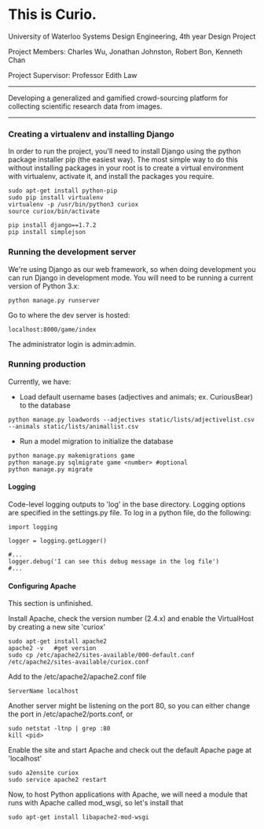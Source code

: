 This is Curio.
=====

University of Waterloo
Systems Design Engineering, 4th year Design Project

Project Members:
Charles Wu, Jonathan Johnston, Robert Bon, Kenneth Chan

Project Supervisor:
Professor Edith Law

---

Developing a generalized and gamified crowd-sourcing platform for collecting scientific research data from images.

---

### Creating a virtualenv and installing Django

In order to run the project, you'll need to install Django using the python package installer pip (the easiest way). The most simple way to do this without installing packages in your root is to create a virtual environment with virtualenv, activate it, and install the packages you require.

```
sudo apt-get install python-pip
sudo pip install virtualenv
virtualenv -p /usr/bin/python3 curiox
source curiox/bin/activate

pip install django==1.7.2
pip install simplejson
```

### Running the development server

We're using Django as our web framework, so when doing development you can run Django in development mode. You will need to be running a current version of Python 3.x:

```
python manage.py runserver
```

Go to where the dev server is hosted:

```
localhost:8000/game/index
```

The administrator login is admin:admin.

### Running production

Currently, we have:
* Load default username bases (adjectives and animals; ex. CuriousBear) to the database
```
python manage.py loadwords --adjectives static/lists/adjectivelist.csv --animals static/lists/animallist.csv
```
* Run a model migration to initialize the database
```
python manage.py makemigrations game
python manage.py sqlmigrate game <number> #optional
python manage.py migrate
```

#### Logging

Code-level logging outputs to 'log' in the base directory. Logging options are specified in the settings.py file. To log in a python file, do the following:

```
import logging

logger = logging.getLogger()

#...
logger.debug('I can see this debug message in the log file')
#...
```

#### Configuring Apache

This section is unfinished.

Install Apache, check the version number (2.4.x) and enable the VirtualHost by creating a new site 'curiox'

```
sudo apt-get install apache2
apache2 -v   #get version
sudo cp /etc/apache2/sites-available/000-default.conf /etc/apache2/sites-available/curiox.conf
```

Add to the /etc/apache2/apache2.conf file

```
ServerName localhost
```

Another server might be listening on the port 80, so you can either change the port in /etc/apache2/ports.conf, or

```
sudo netstat -ltnp | grep :80
kill <pid>
```

Enable the site and start Apache and check out the default Apache page at 'localhost'

```
sudo a2ensite curiox
sudo service apache2 restart
```

Now, to host Python applications with Apache, we will need a module that runs with Apache called mod\_wsgi, so let's install that

```
sudo apt-get install libapache2-mod-wsgi
```
